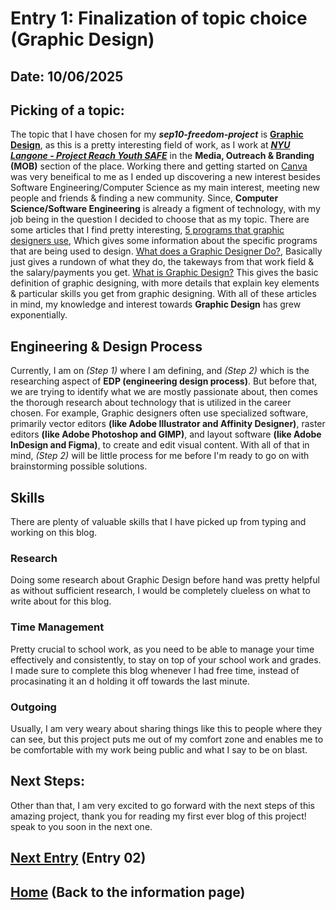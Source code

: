 # Entry 1: Finalization of topic choice (Graphic Design)
## Date: 10/06/2025
## Picking of a topic:
The topic that I have chosen for my _**sep10-freedom-project**_ is [**Graphic Design**](https://www.interaction-design.org/literature/topics/graphic-design?srsltid=AfmBOoqoneXcNJGefdlFL5rN2dL5cNOLzc3kREthgDztm7hv99b0sULp), as this is a pretty interesting field of work, as I work at [_**NYU Langone - Project Reach Youth SAFE**_](https://www.prysafe.com/) in the **Media, Outreach & Branding (MOB)** section of the place. Working there and getting started on [Canva](https://www.canva.com/) was very beneifical to me as I ended up discovering a new interest besides Software Engineering/Computer Science as my main interest, meeting new people and friends & finding a new community. Since, **Computer Science/Software Engineering** is already a figment of technology, with my job being in the question I decided to choose that as my topic. There are some articles that I find pretty interesting, [5 programs that graphic designers use](https://www.coursera.org/articles/graphic-design-software), Which gives some information about the specific programs that are being used to design. [What does a Graphic Designer Do?](https://www.coursera.org/articles/what-does-a-graphic-designer-do), Basically just gives a rundown of what they do, the takeways from that work field & the salary/payments you get. [What is Graphic Design?](https://www.figma.com/resource-library/what-is-graphic-design/) This gives the basic definition of graphic designing, with more details that explain key elements & particular skills you get from graphic designing. With all of these articles in mind, my knowledge and interest towards **Graphic Design** has grew exponentially.
## 

## Engineering & Design Process
Currently, I am on _(Step 1)_ where I am defining, and _(Step 2)_ which is the researching aspect of **EDP (engineering design process)**. But before that, we are trying to identify what we are mostly passionate about, then comes the thorough research about technology that is utilized in the career chosen. For example, Graphic designers often use specialized software, primarily vector editors **(like Adobe Illustrator and Affinity Designer)**, raster editors **(like Adobe Photoshop and GIMP)**, and layout software **(like Adobe InDesign and Figma)**, to create and edit visual content. With all of that in mind, _(Step 2)_ will be little process for me before I'm ready to go on with brainstorming possible solutions.
##

## Skills
There are plenty of valuable skills that I have picked up from typing and working on this blog.

### Research
Doing some research about Graphic Design before hand was pretty helpful as without sufficient research, I would be completely clueless on what to write about for this blog.

### Time Management
Pretty crucial to school work, as you need to be able to manage your time effectively and consistently, to stay on top of your school work and grades. I made sure to complete this blog whenever I had free time, instead of procasinating it an d holding it off towards the last minute.

### Outgoing 
Usually, I am very weary about sharing things like this to people where they can see, but this project puts me out of my comfort zone and enables me to be comfortable with my work being public and what I say to be on blast.

##
## Next Steps:
Other than that, I am very excited to go forward with the next steps of this amazing project, thank you for reading my first ever blog of this project! speak to you soon in the next one.
##
## [Next Entry](entry02.md) (Entry 02)
## [Home](../README.md) (Back to the information page)
